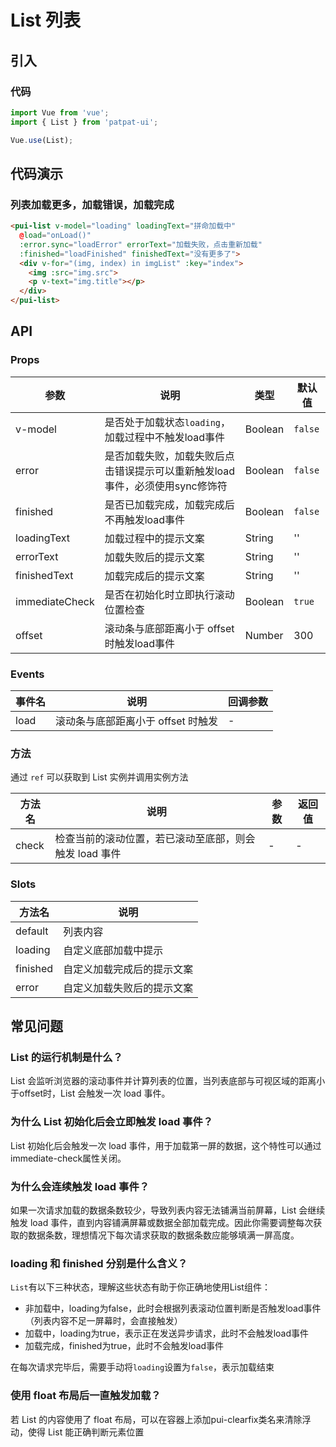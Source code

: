 # List 列表
## 引入
### 代码
```javascript
import Vue from 'vue';
import { List } from 'patpat-ui';

Vue.use(List);
```

## 代码演示
### 列表加载更多，加载错误，加载完成
```html
<pui-list v-model="loading" loadingText="拼命加载中" 
  @load="onLoad()" 
  :error.sync="loadError" errorText="加载失败，点击重新加载"
  :finished="loadFinished" finishedText="没有更多了">
  <div v-for="(img, index) in imgList" :key="index">
    <img :src="img.src">
    <p v-text="img.title"></p>
  </div>
</pui-list>

```

## API
### Props

| 参数 | 说明 | 类型 | 默认值 |
| --- | --- | --- | --- |
| v-model | 是否处于加载状态`loading`，加载过程中不触发load事件 | Boolean | `false` |
| error | 是否加载失败，加载失败后点击错误提示可以重新触发load事件，必须使用sync修饰符 | Boolean | `false` |
| finished | 是否已加载完成，加载完成后不再触发load事件 | Boolean | `false` |
| loadingText | 加载过程中的提示文案 | String | '' |
| errorText | 加载失败后的提示文案 | String | '' |
| finishedText | 加载完成后的提示文案 | String | '' |
| immediateCheck | 是否在初始化时立即执行滚动位置检查 | Boolean | `true` |
| offset | 滚动条与底部距离小于 offset 时触发load事件 | Number | 300 |


### Events
| 事件名 | 说明 | 回调参数 |
|------|------|------|
| load | 滚动条与底部距离小于 offset 时触发 | - |


### 方法
通过 `ref` 可以获取到 List 实例并调用实例方法

| 方法名	 | 说明 | 参数 | 返回值 |
|------|------|------|------|
| check | 检查当前的滚动位置，若已滚动至底部，则会触发 load 事件 | - | - |

### Slots
| 方法名	 | 说明 | 
|------|------|
| default | 列表内容 |
| loading | 自定义底部加载中提示 |
| finished | 自定义加载完成后的提示文案 |
| error | 自定义加载失败后的提示文案 |

## 常见问题
### List 的运行机制是什么？
List 会监听浏览器的滚动事件并计算列表的位置，当列表底部与可视区域的距离小于offset时，List 会触发一次 load 事件。

### 为什么 List 初始化后会立即触发 load 事件？
List 初始化后会触发一次 load 事件，用于加载第一屏的数据，这个特性可以通过immediate-check属性关闭。

### 为什么会连续触发 load 事件？
如果一次请求加载的数据条数较少，导致列表内容无法铺满当前屏幕，List 会继续触发 load 事件，直到内容铺满屏幕或数据全部加载完成。因此你需要调整每次获取的数据条数，理想情况下每次请求获取的数据条数应能够填满一屏高度。

### loading 和 finished 分别是什么含义？
`List`有以下三种状态，理解这些状态有助于你正确地使用List组件：
* 非加载中，loading为false，此时会根据列表滚动位置判断是否触发load事件（列表内容不足一屏幕时，会直接触发）
* 加载中，loading为true，表示正在发送异步请求，此时不会触发load事件
* 加载完成，finished为true，此时不会触发load事件

在每次请求完毕后，需要手动将`loading`设置为`false`，表示加载结束

### 使用 float 布局后一直触发加载？
若 List 的内容使用了 float 布局，可以在容器上添加pui-clearfix类名来清除浮动，使得 List 能正确判断元素位置